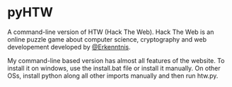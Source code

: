 # pyHTW
A command-line version of HTW (Hack The Web).
Hack The Web is an online puzzle game about computer science, cryptography and web developement developed by [@Erkenntnis](https://github.com/Entkenntnis).

My command-line based version has almost all features of the website. To install it on windows, use the install.bat file or install it manually. On other OSs, install python along all other imports manually and then run htw.py.
